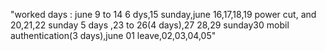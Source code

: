 "worked days : june 9 to 14 6 dys,15 sunday,june 16,17,18,19 power cut, and 20,21,22 sunday 5 days ,23 to 26(4 days),27 28,29 sunday30 mobil authentication(3 days),june 01 leave,02,03,04,05"
